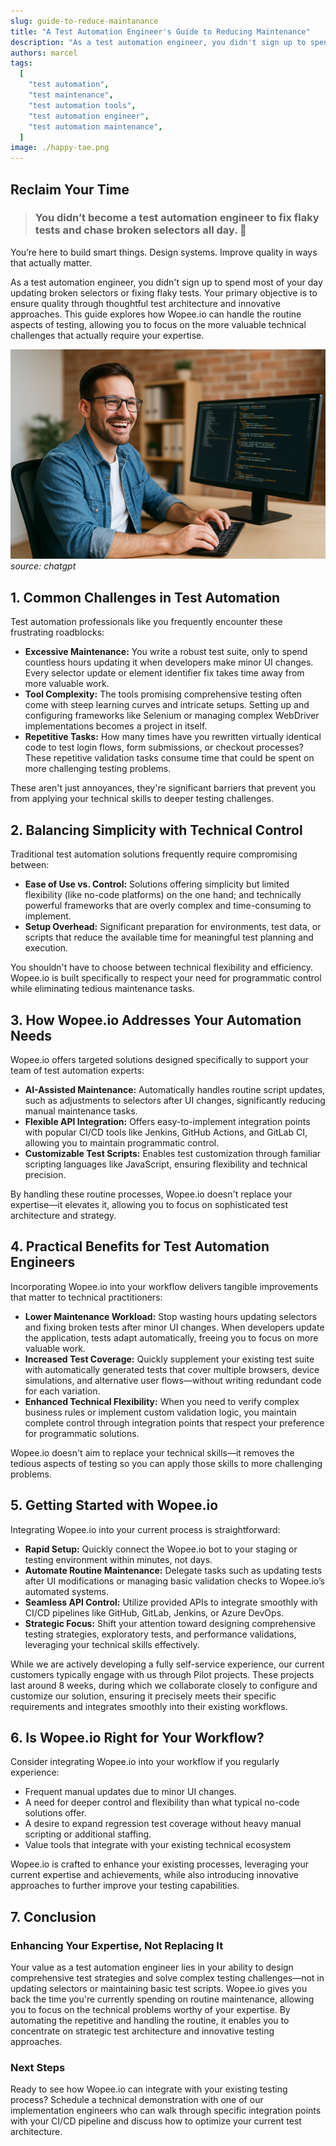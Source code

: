 ```yaml
---
slug: guide-to-reduce-maintanance
title: "A Test Automation Engineer's Guide to Reducing Maintenance"
description: "As a test automation engineer, you didn't sign up to spend most of your day updating broken selectors or fixing flaky tests. Your primary objective is to ensure quality through thoughtful test architecture and innovative approaches. This guide explores how Wopee.io can handle the routine aspects of testing, allowing you to focus on the more valuable technical challenges that actually require your expertise."
authors: marcel
tags:
  [
    "test automation",
    "test maintenance",
    "test automation tools",
    "test automation engineer",
    "test automation maintenance",
  ]
image: ./happy-tae.png
---
```


## Reclaim Your Time

> ### You didn’t become a test automation engineer to fix flaky tests and chase broken selectors all day. 🧹

You’re here to build smart things. Design systems. Improve quality in ways that actually matter.

<!--truncate-->

As a test automation engineer, you didn't sign up to spend most of your day updating broken selectors or fixing flaky tests. Your primary objective is to ensure quality through thoughtful test architecture and innovative approaches. This guide explores how Wopee.io can handle the routine aspects of testing, allowing you to focus on the more valuable technical challenges that actually require your expertise.

![Test Automation - How to reduce maintenance](./happy-tae.png)
_source: chatgpt_

## 1. Common Challenges in Test Automation

Test automation professionals like you frequently encounter these frustrating roadblocks:

- **Excessive Maintenance:** You write a robust test suite, only to spend countless hours updating it when developers make minor UI changes. Every selector update or element identifier fix takes time away from more valuable work.
- **Tool Complexity:** The tools promising comprehensive testing often come with steep learning curves and intricate setups. Setting up and configuring frameworks like Selenium or managing complex WebDriver implementations becomes a project in itself.
- **Repetitive Tasks:** How many times have you rewritten virtually identical code to test login flows, form submissions, or checkout processes? These repetitive validation tasks consume time that could be spent on more challenging testing problems.

These aren't just annoyances, they're significant barriers that prevent you from applying your technical skills to deeper testing challenges.

## 2. Balancing Simplicity with Technical Control

Traditional test automation solutions frequently require compromising between:

- **Ease of Use vs. Control:** Solutions offering simplicity but limited flexibility (like no-code platforms) on the one hand; and technically powerful frameworks that are overly complex and time-consuming to implement.
- **Setup Overhead:** Significant preparation for environments, test data, or scripts that reduce the available time for meaningful test planning and execution.

You shouldn't have to choose between technical flexibility and efficiency. Wopee.io is built specifically to respect your need for programmatic control while eliminating tedious maintenance tasks.

## 3. How Wopee.io Addresses Your Automation Needs

Wopee.io offers targeted solutions designed specifically to support your team of test automation experts:

- **AI-Assisted Maintenance:** Automatically handles routine script updates, such as adjustments to selectors after UI changes, significantly reducing manual maintenance tasks.
- **Flexible API Integration:** Offers easy-to-implement integration points with popular CI/CD tools like Jenkins, GitHub Actions, and GitLab CI, allowing you to maintain programmatic control.
- **Customizable Test Scripts:** Enables test customization through familiar scripting languages like JavaScript, ensuring flexibility and technical precision.

By handling these routine processes, Wopee.io doesn't replace your expertise—it elevates it, allowing you to focus on sophisticated test architecture and strategy.

## 4. Practical Benefits for Test Automation Engineers

Incorporating Wopee.io into your workflow delivers tangible improvements that matter to technical practitioners:

- **Lower Maintenance Workload:** Stop wasting hours updating selectors and fixing broken tests after minor UI changes. When developers update the application, tests adapt automatically, freeing you to focus on more valuable work.
- **Increased Test Coverage:** Quickly supplement your existing test suite with automatically generated tests that cover multiple browsers, device simulations, and alternative user flows—without writing redundant code for each variation.
- **Enhanced Technical Flexibility:** When you need to verify complex business rules or implement custom validation logic, you maintain complete control through integration points that respect your preference for programmatic solutions.

Wopee.io doesn't aim to replace your technical skills—it removes the tedious aspects of testing so you can apply those skills to more challenging problems.

## 5. Getting Started with Wopee.io

Integrating Wopee.io into your current process is straightforward:

- **Rapid Setup:** Quickly connect the Wopee.io bot to your staging or testing environment within minutes, not days.
- **Automate Routine Maintenance:** Delegate tasks such as updating tests after UI modifications or managing basic validation checks to Wopee.io’s automated systems.
- **Seamless API Control:** Utilize provided APIs to integrate smoothly with CI/CD pipelines like GitHub, GitLab, Jenkins, or Azure DevOps.
- **Strategic Focus:** Shift your attention toward designing comprehensive testing strategies, exploratory tests, and performance validations, leveraging your technical skills effectively.

While we are actively developing a fully self-service experience, our current customers typically engage with us through Pilot projects. These projects last around 8 weeks, during which we collaborate closely to configure and customize our solution, ensuring it precisely meets their specific requirements and integrates smoothly into their existing workflows.

## 6. Is Wopee.io Right for Your Workflow?

Consider integrating Wopee.io into your workflow if you regularly experience:

- Frequent manual updates due to minor UI changes.
- A need for deeper control and flexibility than what typical no-code solutions offer.
- A desire to expand regression test coverage without heavy manual scripting or additional staffing.
- Value tools that integrate with your existing technical ecosystem

Wopee.io is crafted to enhance your existing processes, leveraging your current expertise and achievements, while also introducing innovative approaches to further improve your testing capabilities.

## 7. Conclusion

### Enhancing Your Expertise, Not Replacing It

Your value as a test automation engineer lies in your ability to design comprehensive test strategies and solve complex testing challenges—not in updating selectors or maintaining basic test scripts.
Wopee.io gives you back the time you're currently spending on routine maintenance, allowing you to focus on the technical problems worthy of your expertise. By automating the repetitive and handling the routine, it enables you to concentrate on strategic test architecture and innovative testing approaches.

### Next Steps

Ready to see how Wopee.io can integrate with your existing testing process? Schedule a technical demonstration with one of our implementation engineers who can walk through specific integration points with your CI/CD pipeline and discuss how to optimize your current test architecture.
